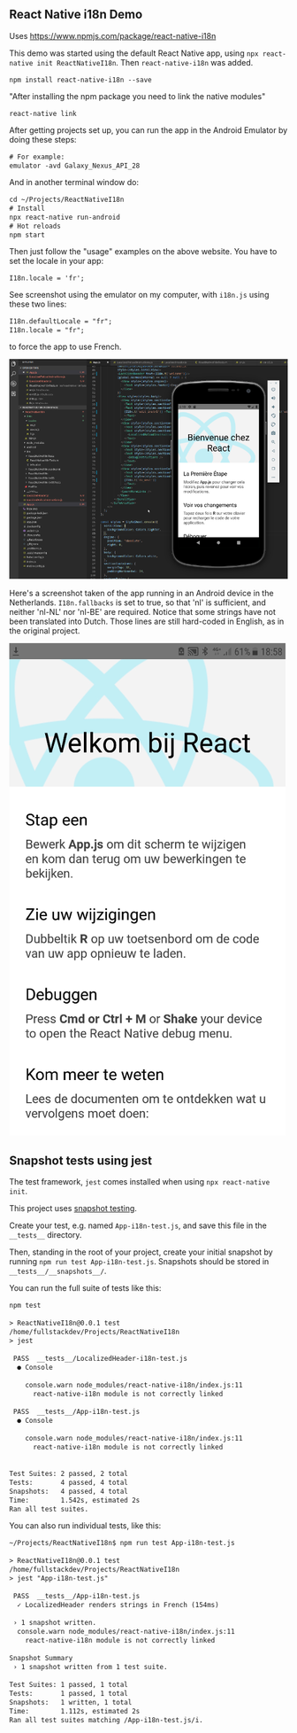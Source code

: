 ## React Native i18n Demo

Uses https://www.npmjs.com/package/react-native-i18n

This demo was started using the default React Native app, using `npx react-native init ReactNativeI18n`. Then `react-native-i18n` was added.

```
npm install react-native-i18n --save
```

"After installing the npm package you need to link the native modules"

```
react-native link
```

After getting projects set up, you can run the app in the Android Emulator by doing these steps:

```
# For example:
emulator -avd Galaxy_Nexus_API_28
```

And in another terminal window do:

```
cd ~/Projects/ReactNativeI18n
# Install
npx react-native run-android
# Hot reloads
npm start
```

Then just follow the "usage" examples on the above website. You have to set the locale in your app:

```
I18n.locale = 'fr';
```

See screenshot using the emulator on my computer, with `i18n.js` using these two lines:
```
I18n.defaultLocale = "fr";
I18n.locale = "fr";
```
to force the app to use French.

![React Native i18n demo](https://github.com/fullStackOasis/react-native-i18n-demo/raw/master/react-native-i18n-demo.png)

Here's a screenshot taken of the app running in an Android device in the Netherlands. `I18n.fallbacks` is set to true, so that 'nl' is sufficient, and neither 'nl-NL' nor 'nl-BE' are required. Notice that some strings have not been translated into Dutch. Those lines are still hard-coded in English, as in the original project.

![React Native i18n demo on device in NL](https://github.com/fullStackOasis/react-native-i18n-demo/raw/master/react-native-i18n-demo-nl.png)

## Snapshot tests using jest

The test framework, `jest` comes installed when using `npx react-native init`.

This project uses [snapshot testing](https://jestjs.io/docs/en/snapshot-testing).

Create your test, e.g. named `App-i18n-test.js`, and save this file in the `__tests__` directory.

Then, standing in the root of your project, create your initial snapshot by running `npm run test App-i18n-test.js`. Snapshots should be stored in `__tests__/__snapshots__/`.

You can run the full suite of tests like this:

```
npm test

> ReactNativeI18n@0.0.1 test /home/fullstackdev/Projects/ReactNativeI18n
> jest

 PASS  __tests__/LocalizedHeader-i18n-test.js
  ● Console

    console.warn node_modules/react-native-i18n/index.js:11
      react-native-i18n module is not correctly linked

 PASS  __tests__/App-i18n-test.js
  ● Console

    console.warn node_modules/react-native-i18n/index.js:11
      react-native-i18n module is not correctly linked


Test Suites: 2 passed, 2 total
Tests:       4 passed, 4 total
Snapshots:   4 passed, 4 total
Time:        1.542s, estimated 2s
Ran all test suites.
```

You can also run individual tests, like this:

```
~/Projects/ReactNativeI18n$ npm run test App-i18n-test.js

> ReactNativeI18n@0.0.1 test /home/fullstackdev/Projects/ReactNativeI18n
> jest "App-i18n-test.js"

 PASS  __tests__/App-i18n-test.js
  ✓ LocalizedHeader renders strings in French (154ms)

 › 1 snapshot written.
  console.warn node_modules/react-native-i18n/index.js:11
    react-native-i18n module is not correctly linked

Snapshot Summary
 › 1 snapshot written from 1 test suite.

Test Suites: 1 passed, 1 total
Tests:       1 passed, 1 total
Snapshots:   1 written, 1 total
Time:        1.112s, estimated 2s
Ran all test suites matching /App-i18n-test.js/i.
```
